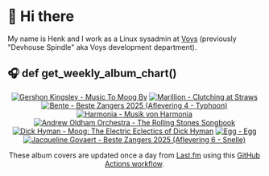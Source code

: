 # 👋 Hi there

My name is Henk and I work as a Linux sysadmin at <a href="https://www.voys.co/about/">Voys</a> (previously "Devhouse Spindle" aka Voys development department).

## 🎧 def get_weekly_album_chart()
<!-- lastfm -->
<p align="center"><a href="https://www.last.fm/music/Gershon+Kingsley/Music+To+Moog+By"><img src="https://lastfm.freetls.fastly.net/i/u/64s/51b9201b8d544531c51df31f62302c49.png" title="Gershon Kingsley - Music To Moog By"></a> <a href="https://www.last.fm/music/Marillion/Clutching+at+Straws"><img src="https://lastfm.freetls.fastly.net/i/u/64s/d6889cabb4284764de95a2c5d1972318.jpg" title="Marillion - Clutching at Straws"></a> <a href="https://www.last.fm/music/Bente/Beste+Zangers+2025+(Aflevering+4+-+Typhoon)"><img src="https://lastfm.freetls.fastly.net/i/u/64s/065c221f9c842df2577667488c28f59e.png" title="Bente - Beste Zangers 2025 (Aflevering 4 - Typhoon)"></a> <a href="https://www.last.fm/music/Harmonia/Musik+von+Harmonia"><img src="https://lastfm.freetls.fastly.net/i/u/64s/54de749ea61a49b7c9ad5342c1291d52.png" title="Harmonia - Musik von Harmonia"></a> <a href="https://www.last.fm/music/+noredirect/Andrew+Oldham+Orchestra/The+Rolling+Stones+Songbook"><img src="https://lastfm.freetls.fastly.net/i/u/64s/938eddfedd5b4a919d5fc45e1467400f.jpg" title="Andrew Oldham Orchestra - The Rolling Stones Songbook"></a> <a href="https://www.last.fm/music/Dick+Hyman/Moog:+The+Electric+Eclectics+of+Dick+Hyman"><img src="https://lastfm.freetls.fastly.net/i/u/64s/e689b166b8f1aea8a4a888d40035d43d.jpg" title="Dick Hyman - Moog: The Electric Eclectics of Dick Hyman"></a> <a href="https://www.last.fm/music/Egg/Egg"><img src="https://lastfm.freetls.fastly.net/i/u/64s/46f99b7cfd84b178901dcec60f87d264.jpg" title="Egg - Egg"></a> <a href="https://www.last.fm/music/Jacqueline+Govaert/Beste+Zangers+2025+(Aflevering+6+-+Snelle)"><img src="https://lastfm.freetls.fastly.net/i/u/64s/1233dc94117c8c2c2a8a7cf4feea1c9c.png" title="Jacqueline Govaert - Beste Zangers 2025 (Aflevering 6 - Snelle)"></a> </p>

<p align="center">These album covers are updated once a day from <a href="https://www.last.fm/user/hbokh">Last.fm</a> using this <a href="https://github.com/marketplace/actions/lastfm-to-markdown">GitHub Actions workflow</a>.</p>

